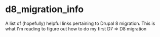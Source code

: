 # d8_migration_info
 A list of (hopefully) helpful links pertaining to Drupal 8 migration. This is what I'm reading to figure out how to do my first D7 => D8 migration
